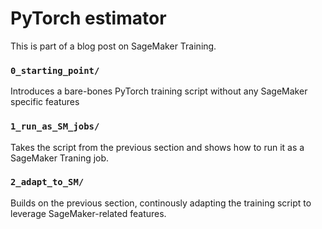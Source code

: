 # PyTorch estimator

This is part of a blog post on SageMaker Training.

### `0_starting_point/`

Introduces a bare-bones PyTorch training script without any SageMaker specific features

### `1_run_as_SM_jobs/`

Takes the script from the previous section and shows how to run it as a SageMaker Traning job.

### `2_adapt_to_SM/`

Builds on the previous section, continously adapting the training script to leverage SageMaker-related features.
